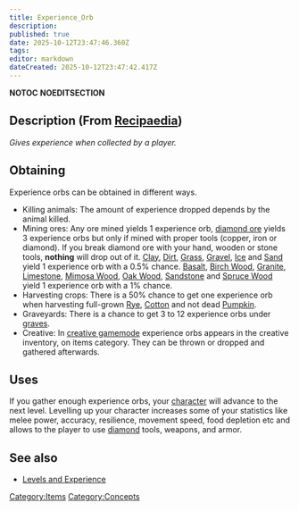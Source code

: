 ```yaml
---
title: Experience_Orb
description: 
published: true
date: 2025-10-12T23:47:46.360Z
tags: 
editor: markdown
dateCreated: 2025-10-12T23:47:42.417Z
---
```


__NOTOC__ __NOEDITSECTION__

## Description (From [Recipaedia](Recipaedia "wikilink"))

*Gives experience when collected by a player.*

## Obtaining

Experience orbs can be obtained in different ways.

  - Killing animals: The amount of experience dropped depends by the
    animal killed.
  - Mining ores: Any ore mined yields 1 experience orb, [diamond
    ore](Diamond_Ore "wikilink") yields 3 experience orbs but only if
    mined with proper tools (copper, iron or diamond). If you break
    diamond ore with your hand, wooden or stone tools, **nothing** will
    drop out of it. [Clay](Clay "wikilink"), [Dirt](Dirt "wikilink"),
    [Grass](Grass "wikilink"), [Gravel](Gravel "wikilink"),
    [Ice](Ice "wikilink") and [Sand](Sand "wikilink") yield 1 experience
    orb with a 0.5% chance. [Basalt](Basalt "wikilink"), [Birch
    Wood](Birch_Wood "wikilink"), [Granite](Granite "wikilink"),
    [Limestone](Limestone "wikilink"), [Mimosa
    Wood](Mimosa_Wood "wikilink"), [Oak Wood](Oak_Wood "wikilink"),
    [Sandstone](Sandstone "wikilink") and [Spruce
    Wood](Spruce_Wood "wikilink") yield 1 experience orb with a 1%
    chance.
  - Harvesting crops: There is a 50% chance to get one experience orb
    when harvesting full-grown [Rye](Rye "wikilink"),
    [Cotton](Cotton "wikilink") and not dead
    [Pumpkin](Pumpkin "wikilink").
  - Graveyards: There is a chance to get 3 to 12 experience orbs under
    [graves](Generated_Structures#Graves "wikilink").
  - Creative: In [creative gamemode](Creative_Gamemode "wikilink")
    experience orbs appears in the creative inventory, on items
    category. They can be thrown or dropped and gathered afterwards.

## Uses

If you gather enough experience orbs, your
[character](Character "wikilink") will advance to the next level.
Levelling up your character increases some of your statistics like melee
power, accuracy, resilience, movement speed, food depletion etc and
allows to the player to use [diamond](Diamond "wikilink") tools,
weapons, and armor.

## See also

  - [Levels and Experience](Levels_and_Experience "wikilink")

[Category:Items](Category:Items "wikilink")
[Category:Concepts](Category:Concepts "wikilink")